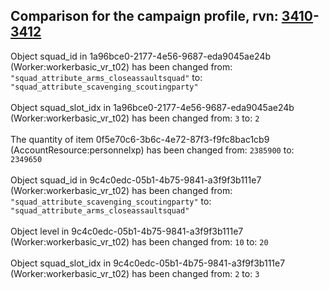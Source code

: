## Comparison for the campaign profile, rvn: [3410](https://github.com/PRO100KatYT/FortniteProfileRevisions/tree/main/profiles/campaign/3410%20campaign.json)-[3412](https://github.com/PRO100KatYT/FortniteProfileRevisions/tree/main/profiles/campaign/3412%20campaign.json)

Object squad_id in 1a96bce0-2177-4e56-9687-eda9045ae24b (Worker:workerbasic_vr_t02) has been changed from: `"squad_attribute_arms_closeassaultsquad"` to: `"squad_attribute_scavenging_scoutingparty"`
<br><br>
Object squad_slot_idx in 1a96bce0-2177-4e56-9687-eda9045ae24b (Worker:workerbasic_vr_t02) has been changed from: `3` to: `2`
<br><br>
The quantity of item 0f5e70c6-3b6c-4e72-87f3-f9fc8bac1cb9 (AccountResource:personnelxp) has been changed from: `2385900` to: `2349650`
<br><br>
Object squad_id in 9c4c0edc-05b1-4b75-9841-a3f9f3b111e7 (Worker:workerbasic_vr_t02) has been changed from: `"squad_attribute_scavenging_scoutingparty"` to: `"squad_attribute_arms_closeassaultsquad"`
<br><br>
Object level in 9c4c0edc-05b1-4b75-9841-a3f9f3b111e7 (Worker:workerbasic_vr_t02) has been changed from: `10` to: `20`
<br><br>
Object squad_slot_idx in 9c4c0edc-05b1-4b75-9841-a3f9f3b111e7 (Worker:workerbasic_vr_t02) has been changed from: `2` to: `3`
<br><br>
